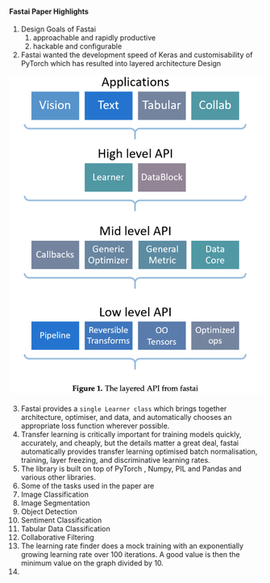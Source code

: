 
#### Fastai Paper Highlights

1. Design Goals of Fastai
   1. approachable and rapidly productive
   2. hackable and configurable
2. Fastai wanted the development speed of Keras and customisability of PyTorch which has resulted into layered architecture Design

![Fastai Architecture](FastaiPaper-image-1.png)


3. Fastai provides a `single Learner class` which brings together architecture, optimiser, and data, and automatically chooses an appropriate loss function wherever possible.
4. Transfer learning is critically important for training models quickly, accurately, and cheaply, but the details matter a great deal,  fastai automatically provides transfer learning optimised batch normalisation, training, layer freezing, and discriminative learning rates.
5. The library is built on top of PyTorch , Numpy, PIL and Pandas and various other libraries.
6. Some of the tasks used in the paper are 
  1. Image Classification
  2. Image Segmentation
  3. Object Detection
  4. Sentiment Classification
  5. Tabular Data Classification
  6. Collaborative Filtering
7. The learning rate finder does a mock training with an exponentially growing learning rate over 100 iterations. A good value is then the minimum value on the graph divided by 10.
8. 
